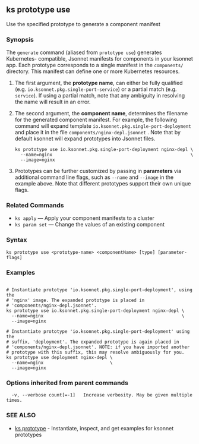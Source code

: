 ## ks prototype use

Use the specified prototype to generate a component manifest

### Synopsis



The `generate` command (aliased from `prototype use`) generates Kubernetes-
compatible, Jsonnet manifests for components in your ksonnet app. Each prototype
corresponds to a single manifest in the `components/` directory. This manifest
can define one or more Kubernetes resources.

1. The first argument, the **prototype name**, can either be fully qualified
(e.g. `io.ksonnet.pkg.single-port-service`) or a partial match (e.g. `service`).
If using a partial match, note that any ambiguity in resolving the name will
result in an error.

2. The second argument, the **component name**, determines the filename for the
generated component manifest. For example, the following command will expand
template `io.ksonnet.pkg.single-port-deployment` and place it in the
file `components/nginx-depl.jsonnet` . Note that by default ksonnet will
expand prototypes into Jsonnet files.

       ks prototype use io.ksonnet.pkg.single-port-deployment nginx-depl \
         --name=nginx                                                    \
         --image=nginx

3. Prototypes can be further customized by passing in **parameters** via additional
command line flags, such as `--name` and `--image` in the example above. Note that
different prototypes support their own unique flags.

### Related Commands

* `ks apply` — Apply your component manifests to a cluster
* `ks param set` — Change the values of an existing component

### Syntax


```
ks prototype use <prototype-name> <componentName> [type] [parameter-flags]
```

### Examples

```

# Instantiate prototype 'io.ksonnet.pkg.single-port-deployment', using the
# 'nginx' image. The expanded prototype is placed in
# 'components/nginx-depl.jsonnet'.
ks prototype use io.ksonnet.pkg.single-port-deployment nginx-depl \
  --name=nginx                                                    \
  --image=nginx

# Instantiate prototype 'io.ksonnet.pkg.single-port-deployment' using the
# suffix, 'deployment'. The expanded prototype is again placed in
# 'components/nginx-depl.jsonnet'. NOTE: if you have imported another
# prototype with this suffix, this may resolve ambiguously for you.
ks prototype use deployment nginx-depl \
  --name=nginx                         \
  --image=nginx
```

### Options inherited from parent commands

```
  -v, --verbose count[=-1]   Increase verbosity. May be given multiple times.
```

### SEE ALSO
* [ks prototype](ks_prototype.md)	 - Instantiate, inspect, and get examples for ksonnet prototypes

